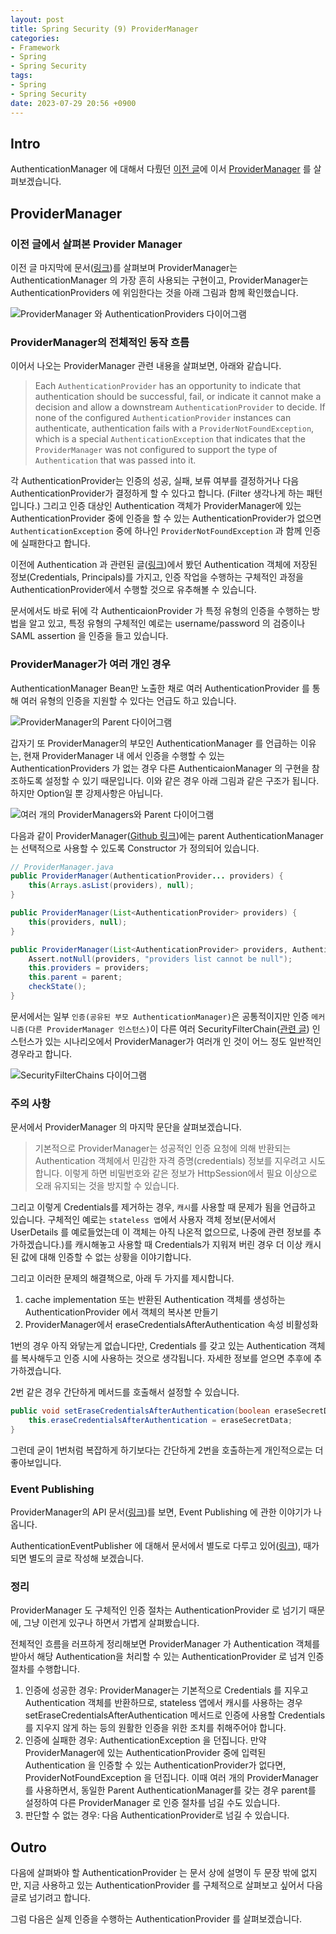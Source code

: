 ```yaml
---
layout: post
title: Spring Security (9) ProviderManager
categories:
- Framework
- Spring
- Spring Security
tags:
- Spring
- Spring Security
date: 2023-07-29 20:56 +0900
---
```

## Intro

AuthenticationManager 에 대해서 다뤘던 [이전 글](/posts/study-spring-security-8-authenticationmanager/)에 이서 [ProviderManager](https://docs.spring.io/spring-security/site/docs/6.1.2/api/org/springframework/security/authentication/ProviderManager.html) 를 살펴보겠습니다.

## ProviderManager

### 이전 글에서 살펴본 Provider Manager

이전 글 마지막에 문서([링크](https://docs.spring.io/spring-security/reference/servlet/authentication/architecture.html#servlet-authentication-providermanager))를 살펴보며 ProviderManager는 AuthenticationManager 의 가장 흔히 사용되는 구현이고, ProviderManager는 AuthenticationProviders 에 위임한다는 것을 아래 그림과 함께 확인했습니다.

![ProviderManager 와 AuthenticationProviders 다이어그램](/assets/img/2023-07-24-study-spring-security-8-AuthenticationManager/03-providermanager-and-authentication-providers.png)

### ProviderManager의 전체적인 동작 흐름

이어서 나오는 ProviderManager 관련 내용을 살펴보면, 아래와 같습니다.

>Each `AuthenticationProvider` has an opportunity to indicate that authentication should be successful, fail, or indicate it cannot make a decision and allow a downstream `AuthenticationProvider` to decide. If none of the configured `AuthenticationProvider` instances can authenticate, authentication fails with a `ProviderNotFoundException`, which is a special `AuthenticationException` that indicates that the `ProviderManager` was not configured to support the type of `Authentication` that was passed into it.

각 AuthenticationProvider는 인증의 성공, 실패, 보류 여부를 결정하거나 다음 AuthenticationProvider가 결정하게 할 수 있다고 합니다. (Filter 생각나게 하는 패턴입니다.) 그리고 인증 대상인 Authentication 객체가 ProviderManager에 있는 AuthenticationProvider 중에 인증을 할 수 있는 AuthenticationProvider가 없으면 `AuthenticationException` 중에 하나인 `ProviderNotFoundException` 과 함께 인증에 실패한다고 합니다.

이전에 Authentication 과 관련된 글([링크](https://limvik.github.io/posts/study-spring-security-7-securitycontext-authentication-grantedauthority/))에서 봤던 Authentication 객체에 저장된 정보(Credentials, Principals)를 가지고, 인증 작업을 수행하는 구체적인 과정을 AuthenticationProvider에서 수행할 것으로 유추해볼 수 있습니다.

문서에서도 바로 뒤에 각 AuthenticaionProvider 가 특정 유형의 인증을 수행하는 방법을 알고 있고, 특정 유형의 구체적인 예로는 username/password 의 검증이나 SAML assertion 을 인증을 들고 있습니다.

### ProviderManager가 여러 개인 경우

AuthenticationManager Bean만 노출한 채로 여러 AuthenticationProvider 를 통해 여러 유형의 인증을 지원할 수 있다는 언급도 하고 있습니다.

![ProviderManager의 Parent 다이어그램](/assets/img/2023-07-29-study-spring-security-9-ProviderManager/01-providermanager-parent.png)

갑자기 또 ProviderManager의 부모인 AuthenticationManager 를 언급하는 이유는, 현재 ProviderManager 내 에서 인증을 수행할 수 있는 AuthenticationProviders 가 없는 경우 다른 AuthenticaionManager 의 구현을 참조하도록 설정할 수 있기 때문입니다. 이와 같은 경우 아래 그림과 같은 구조가 됩니다. 하지만 Option일 뿐 강제사항은 아닙니다.

![여러 개의 ProviderManagers와 Parent 다이어그램](/assets/img/2023-07-29-study-spring-security-9-ProviderManager/02-providermanagers-parent.png)

다음과 같이 ProviderManager([Github 링크](https://github.com/spring-projects/spring-security/blob/main/core/src/main/java/org/springframework/security/authentication/ProviderManager.java#L104-L130))에는 parent AuthenticationManager 는 선택적으로 사용할 수 있도록 Constructor 가 정의되어 있습니다.

```java
// ProviderManager.java
public ProviderManager(AuthenticationProvider... providers) {
    this(Arrays.asList(providers), null);
}

public ProviderManager(List<AuthenticationProvider> providers) {
    this(providers, null);
}

public ProviderManager(List<AuthenticationProvider> providers, AuthenticationManager parent) {
    Assert.notNull(providers, "providers list cannot be null");
    this.providers = providers;
    this.parent = parent;
    checkState();
}
```

문서에서는 일부 `인증(공유된 부모 AuthenticationManager)`은 공통적이지만 인증 `메커니즘(다른 ProviderManager 인스턴스)`이 다른 여러 SecurityFilterChain([관련 글](/posts/study-spring-security-4-securityfilterchain-and-filters/)) 인스턴스가 있는 시나리오에서 ProviderManager가 여러개 인 것이 어느 정도 일반적인 경우라고 합니다.

![SecurityFilterChains 다이어그램](/assets/img/2023-07-08-study-spring-security-4-SecurityFilterChain-and-Filters/03-more-spread-securityfilterchain.png)

### 주의 사항

문서에서 ProviderManager 의 마지막 문단을 살펴보겠습니다.

> 기본적으로 ProviderManager는 성공적인 인증 요청에 의해 반환되는 Authentication 객체에서 민감한 자격 증명(credentials) 정보를 지우려고 시도합니다. 이렇게 하면 비밀번호와 같은 정보가 HttpSession에서 필요 이상으로 오래 유지되는 것을 방지할 수 있습니다.

그리고 이렇게 Credentials를 제거하는 경우, `캐시`를 사용할 때 문제가 됨을 언급하고 있습니다. 구체적인 예로는 `stateless 앱`에서 사용자 객체 정보(문서에서 UserDetails 를 예로들었는데 이 객체는 아직 나온적 없으므로, 나중에 관련 정보를 추가하겠습니다.)를 캐시해놓고 사용할 때 Credentials가 지워져 버린 경우 더 이상 캐시된 값에 대해 인증할 수 없는 상황을 이야기합니다.

그리고 이러한 문제의 해결책으로, 아래 두 가지를 제시합니다.

1. cache implementation 또는 반환된 Authentication 객체를 생성하는 AuthenticationProvider 에서 객체의 복사본 만들기
2. ProviderManager에서 eraseCredentialsAfterAuthentication 속성 비활성화

1번의 경우 아직 와닿는게 없습니다만, Credentials 를 갖고 있는 Authentication 객체를 복사해두고 인증 시에 사용하는 것으로 생각됩니다. 자세한 정보를 얻으면 추후에 추가하겠습니다.

2번 같은 경우 간단하게 메서드를 호출해서 설정할 수 있습니다.

```java
public void setEraseCredentialsAfterAuthentication(boolean eraseSecretData) {
    this.eraseCredentialsAfterAuthentication = eraseSecretData;
}
```

그런데 굳이 1번처럼 복잡하게 하기보다는 간단하게 2번을 호출하는게 개인적으로는 더 좋아보입니다.

### Event Publishing

ProviderManager의 API 문서([링크](https://docs.spring.io/spring-security/site/docs/6.1.2/api/org/springframework/security/authentication/ProviderManager.html))를 보면, Event Publishing 에 관한 이야기가 나옵니다.

AuthenticationEventPublisher 에 대해서 문서에서 별도로 다루고 있어([링크](https://docs.spring.io/spring-security/reference/servlet/authentication/events.html)), 때가 되면 별도의 글로 작성해 보겠습니다.

### 정리

ProviderManager 도 구체적인 인증 절차는 AuthenticationProvider 로 넘기기 때문에, 그냥 이런게 있구나 하면서 가볍게 살펴봤습니다.

전체적인 흐름을 러프하게 정리해보면 ProviderManager 가 Authentication 객체를 받아서 해당 Authentication을 처리할 수 있는 AuthenticationProvider 로 넘겨 인증 절차를 수행합니다.

1. 인증에 성공한 경우: ProviderManager는 기본적으로 Credentials 를 지우고 Authentication 객체를 반환하므로, stateless 앱에서 캐시를 사용하는 경우 setEraseCredentialsAfterAuthentication 메서드로 인증에 사용할 Credentials를 지우지 않게 하는 등의 원활한 인증을 위한 조치를 취해주어야 합니다.
2. 인증에 실패한 경우: AuthenticationException 을 던집니다. 만약 ProviderManager에 있는 AuthenticationProvider 중에 입력된 Authentication 을 인증할 수 있는 AuthenticationProvider가 없다면, ProviderNotFoundException 을 던집니다. 이때 여러 개의 ProviderManager 를 사용하면서, 동일한 Parent AuthenticationManager를 갖는 경우 parent를 설정하여 다른 ProviderManager 로 인증 절차를 넘길 수도 있습니다.
3. 판단할 수 없는 경우: 다음 AuthenticationProvider로 넘길 수 있습니다.

## Outro

다음에 살펴봐야 할 AuthenticationProvider 는 문서 상에 설명이 두 문장 밖에 없지만, 지금 사용하고 있는 AuthenticationProvider 를 구체적으로 살펴보고 싶어서 다음 글로 넘기려고 합니다.

그럼 다음은 실제 인증을 수행하는 AuthenticationProvider 를 살펴보겠습니다. 